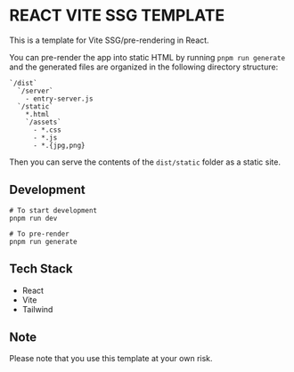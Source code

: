 # REACT VITE SSG TEMPLATE

This is a template for Vite SSG/pre-rendering in React.

You can pre-render the app into static HTML by running `pnpm run generate` and the generated files are organized in the following directory structure:

```
`/dist`
  `/server`
    - entry-server.js
  `/static`
    *.html
    `/assets`
      - *.css
      - *.js
      - *.{jpg,png}
```

Then you can serve the contents of the `dist/static` folder as a static site.

## Development

```
# To start development
pnpm run dev

# To pre-render
pnpm run generate
```

## Tech Stack

- React
- Vite
- Tailwind

## Note

Please note that you use this template at your own risk.
